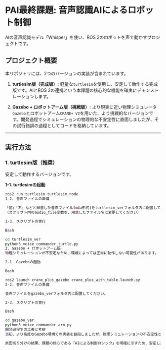 # PAI最終課題: 音声認識AIによるロボット制御

AIの音声認識モデル「Whisper」を使い、ROS 2のロボットを声で動かすプロジェクトです。

## プロジェクト概要

本リポジトリには、2つのバージョンの実装が含まれています。

1.  **turtlesim版（完成版）:**
    軽量な`turtlesim`を使用し、安定して動作する完成版です。AIとROS 2の連携という本課題の核心的な機能を確実にデモンストレーションします。

2.  **Gazebo + ロボットアーム版（挑戦版）:**
    より現実に近い物理シミュレータ`Gazebo`とロボットアーム`CRANE+ V2`を用いた、より挑戦的なバージョンです。開発過程でシミュレーションの物理的な不安定性に直面しましたが、その試行錯誤の過程としてコードを格納しています。

---

## 実行方法

### 1. turtlesim版（推奨）

安定して動作するバージョンです。

**1-1. turtlesimの起動**
```bash
ros2 run turtlesim turtlesim_node
1-2. 音声ファイルの準備

「前」「右」などと録音した音声ファイル(m4a形式)をturtlesim_verフォルダ内に配置してください。
（スクリプト内のaudio_file変数を、用意したファイル名に変更してください）

1-3. スクリプトの実行

Bash

cd turtlesim_ver
python3 voice_commander_turtle.py
2. Gazebo + ロボットアーム版
物理シミュレーションが不安定なため、環境によっては正常に動作しない可能性があります。

2-1. Gazeboの起動

Bash

ros2 launch crane_plus_gazebo crane_plus_with_table.launch.py
2-2. 音声ファイルの準備

音声ファイルをgazebo_verフォルダ内に配置してください。

2-3. スクリプトの実行

Bash

cd gazebo_ver
python3 voice_commander_arm.py
開発過程での工夫と考察
当初、より高度なGazebo環境での実装を目指しましたが、物理シミュレーションの不安定性という問題に直面しました。

原因切り分けの結果、課題の核心である「AIによる制御ロジック」を明確に示すため、安定したturtlesim環境で最終的な実装を完成させるという判断を行いました。これにより、AIの推論結果を確実にロボットの動作に繋げるシステムの構築に成功しました。
